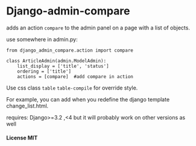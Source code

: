 # Django-admin-compare

adds an action `compare` to the admin panel on a page with a list of objects.

use somewhere in admin.py:
```
from django_admin_compare.action import compare

class ArticleAdmin(admin.ModelAdmin):
    list_display = ['title', 'status']
    ordering = ['title']
    actions = [compare]  #add compare in action
```

Use css class `table` `table-compile` for override style.

For example, you can add when you redefine the django template change_list.html.

requires: Django>=3.2 ,<4 but it will probably work on other versions as well
#### License MIT
